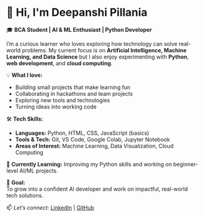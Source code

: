 # 👋 Hi, I'm Deepanshi Pillania  

🎓 **BCA Student | AI & ML Enthusiast | Python Developer**  

I’m a curious learner who loves exploring how technology can solve real-world problems. My current focus is on **Artificial Intelligence, Machine Learning, and Data Science** but I also enjoy experimenting with **Python**, **web development**, and **cloud computing**.  

💡 **What I love:**  
- Building small projects that make learning fun  
- Collaborating in hackathons and team projects  
- Exploring new tools and technologies  
- Turning ideas into working code  

🛠️ **Tech Skills:**  
- **Languages:** Python, HTML, CSS, JavaScript (basics)  
- **Tools & Tech:** Git, VS Code, Google Colab, Jupyter Notebook  
- **Areas of Interest:** Machine Learning, Data Visualization, Cloud Computing  

🌱 **Currently Learning:**
Improving my Python skills and working on beginner-level AI/ML projects.  

🚀 **Goal:**  
To grow into a confident AI developer and work on impactful, real-world tech solutions.  

📫 *Let’s connect:*
[LinkedIn](#) | [GitHub](https://github.com/deevine96)


